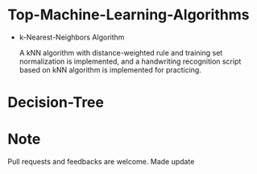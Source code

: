 Top-Machine-Learning-Algorithms
===============================

- k-Nearest-Neighbors Algorithm 
  
  A kNN algorithm with distance-weighted rule and training set normalization is implemented,
  and a handwriting recognition script based on kNN algorithm is implemented for practicing.


Decision-Tree
===============================

Note
============

Pull requests and feedbacks are welcome.
Made update

